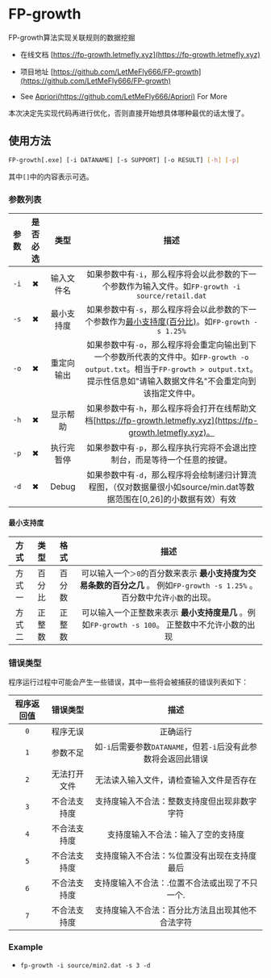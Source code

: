 <!--
 * @Author: LetMeFly
 * @Date: 2022-04-10 09:40:57
 * @LastEditors: LetMeFly
 * @LastEditTime: 2022-04-15 16:11:19
-->
# FP-growth

FP-growth算法实现关联规则的数据挖掘

+ 在线文档 [https://fp-growth.letmefly.xyz](https://fp-growth.letmefly.xyz)

+ 项目地址 [https://github.com/LetMeFly666/FP-growth](https://github.com/LetMeFly666/FP-growth)

+ See [Apriori(https://github.com/LetMeFly666/Apriori)](https://github.com/LetMeFly666/Apriori) For More

本次决定先实现代码再进行优化，否则直接开始想具体哪种最优的话太慢了。

## 使用方法

```bash
FP-growth[.exe] [-i DATANAME] [-s SUPPORT] [-o RESULT] [-h] [-p]
```

其中```[]```中的内容表示可选。

### 参数列表

|参数| 是否必选 | 类型 | 描述 |
| :--: |:--: |:--: |:--: |
| ```-i``` | ✖ | 输入文件名 | 如果参数中有```-i```，那么程序将会以此参数的下一个参数作为输入文件。如```FP-growth -i source/retail.dat``` |
| ```-s``` | ✖ | 最小支持度 | 如果参数中有```-s```，那么程序将会以此参数的下一个参数作为[最小支持度(百分比)](#minSupport)。如```FP-growth -s 1.25%``` |
| ```-o``` | ✖ | 重定向输出 | 如果参数中有```-o```，那么程序将会重定向输出到下一个参数所代表的文件中。如```FP-growth -o output.txt```。相当于```FP-growth > output.txt```。提示性信息如"请输入数据文件名"不会重定向到该指定文件中。 |
| ```-h``` | ✖ | 显示帮助 | 如果参数中有```-h```，那么程序将会打开在线帮助文档[https://fp-growth.letmefly.xyz](https://fp-growth.letmefly.xyz)。 |
| ```-p``` | ✖ | 执行完暂停 | 如果参数中有```-p```，那么程序执行完将不会退出控制台，而是等待一个任意的按键。 |
| ```-d``` | ✖ | Debug | 如果参数中有```-d```，那么程序将会绘制递归计算流程图，（仅对数据量很小如source/min.dat等数据范围在[0,26]的小数据有效）有效 |

#### 最小支持度 <a id="minSupport"></a>

|方式 | 类型 | 格式 | 描述 |
| :--: |:--: |:--: |:--: |
| 方式一 | 百分比 | 百分数 | 可以输入一个```＞0```的百分数来表示 **最小支持度为交易条数的百分之几** 。 例如```FP-growth -s 1.25%``` 。百分数中允许```小数```的出现。|
| 方式二 | 正整数 | 正整数 | 可以输入一个正整数来表示 **最小支持度是几** 。例如```FP-growth -s 100```。 正整数中不允许小数的出现 |

### 错误类型

程序运行过程中可能会产生一些错误，其中一些将会被捕获的错误列表如下：

| 程序返回值 | 错误类型 | 描述 |
| :--: | :--: | :--: |
| ```0``` | 程序无误 | 正确运行 |
| ```1``` | 参数不足 | 如```-i```后需要参数```DATANAME```，但若```-i```后没有此参数将会返回此错误 |
| ```2``` | 无法打开文件 | 无法读入输入文件，请检查输入文件是否存在 |
| ```3``` | 不合法支持度 | 支持度输入不合法：整数支持度但出现非数字字符 |
| ```4``` | 不合法支持度 | 支持度输入不合法：输入了空的支持度 |
| ```5``` | 不合法支持度 | 支持度输入不合法：%位置没有出现在支持度最后 |
| ```6``` | 不合法支持度 | 支持度输入不合法：.位置不合法或出现了不只一个. |
| ```7``` | 不合法支持度 | 支持度输入不合法：百分比方法且出现其他不合法字符 |

### Example

+ ```fp-growth -i source/min2.dat -s 3 -d```
